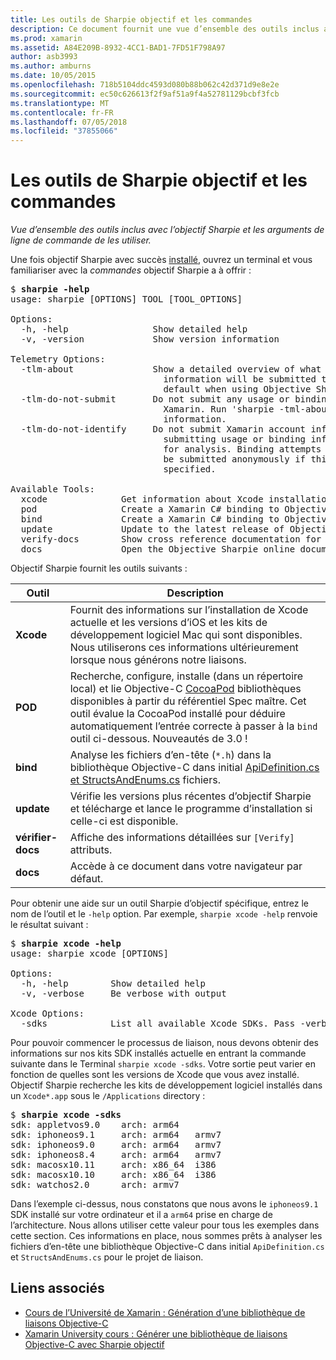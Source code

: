 ```yaml
---
title: Les outils de Sharpie objectif et les commandes
description: Ce document fournit une vue d’ensemble des outils inclus avec Sharpie d’objectif et les arguments de ligne de commande à utiliser avec eux.
ms.prod: xamarin
ms.assetid: A84E209B-8932-4CC1-BAD1-7FD51F798A97
author: asb3993
ms.author: amburns
ms.date: 10/05/2015
ms.openlocfilehash: 718b5104ddc4593d080b88b062c42d371d9e8e2e
ms.sourcegitcommit: ec50c626613f2f9af51a9f4a52781129bcbf3fcb
ms.translationtype: MT
ms.contentlocale: fr-FR
ms.lasthandoff: 07/05/2018
ms.locfileid: "37855066"
---
```

# <a name="objective-sharpie-tools--commands"></a>Les outils de Sharpie objectif et les commandes

_Vue d’ensemble des outils inclus avec l’objectif Sharpie et les arguments de ligne de commande de les utiliser._

<style type="text/css"> .Terminal-bleu {couleur : rgb(10,96,254) ;} .terminal-vert {color : rgb(12,156,26) ;} .terminal-magenta {color : rgb(152,12,103) ;} </style>


Une fois objectif Sharpie avec succès [installé](~/cross-platform/macios/binding/objective-sharpie/get-started.md), ouvrez un terminal et vous familiariser avec la <em>commandes</em> objectif Sharpie a à offrir :

<pre>$ <b>sharpie -help</b>
usage: sharpie [OPTIONS] TOOL [TOOL_OPTIONS]

Options:
  -h, -help                Show detailed help
  -v, -version             Show version information

Telemetry Options:
  -tlm-about               Show a detailed overview of what usage and binding
                             information will be submitted to Xamarin by
                             default when using Objective Sharpie.
  -tlm-do-not-submit       Do not submit any usage or binding information to
                             Xamarin. Run 'sharpie -tml-about' for more
                             information.
  -tlm-do-not-identify     Do not submit Xamarin account information when
                             submitting usage or binding information to Xamarin
                             for analysis. Binding attempts and usage data will
                             be submitted anonymously if this option is
                             specified.

Available Tools:
  xcode              Get information about Xcode installations and available SDKs.
  pod                Create a Xamarin C# binding to Objective-C CocoaPods
  bind               Create a Xamarin C# binding to Objective-C APIs
  update             Update to the latest release of Objective Sharpie
  verify-docs        Show cross reference documentation for [Verify] attributes
  docs               Open the Objective Sharpie online documentation</pre>

Objectif Sharpie fournit les outils suivants :

|Outil|Description|
|--- |--- |
|**Xcode**|Fournit des informations sur l’installation de Xcode actuelle et les versions d’iOS et les kits de développement logiciel Mac qui sont disponibles. Nous utiliserons ces informations ultérieurement lorsque nous générons notre liaisons.|
|**POD**|Recherche, configure, installe (dans un répertoire local) et lie Objective-C [CocoaPod](https://cocoapods.org/) bibliothèques disponibles à partir du référentiel Spec maître. Cet outil évalue la CocoaPod installé pour déduire automatiquement l’entrée correcte à passer à la `bind` outil ci-dessous. Nouveautés de 3.0 !|
|**bind**|Analyse les fichiers d’en-tête (`*.h`) dans la bibliothèque Objective-C dans initial [ApiDefinition.cs et StructsAndEnums.cs](~/cross-platform/macios/binding/objective-sharpie/platform/apidefinitions-structsandenums.md) fichiers.|
|**update**|Vérifie les versions plus récentes d’objectif Sharpie et télécharge et lance le programme d’installation si celle-ci est disponible.|
|**vérifier-docs**|Affiche des informations détaillées sur `[Verify]` attributs.|
|**docs**|Accède à ce document dans votre navigateur par défaut.|

Pour obtenir une aide sur un outil Sharpie d’objectif spécifique, entrez le nom de l’outil et le `-help` option. Par exemple, `sharpie xcode -help` renvoie le résultat suivant :

<pre>$ <b>sharpie xcode -help</b>
usage: sharpie xcode [OPTIONS]

Options:
  -h, -help        Show detailed help
  -v, -verbose     Be verbose with output

Xcode Options:
  -sdks            List all available Xcode SDKs. Pass -verbose for more details.</pre>

Pour pouvoir commencer le processus de liaison, nous devons obtenir des informations sur nos kits SDK installés actuelle en entrant la commande suivante dans le Terminal `sharpie xcode -sdks`. Votre sortie peut varier en fonction de quelles sont les versions de Xcode que vous avez installé. Objectif Sharpie recherche les kits de développement logiciel installés dans un `Xcode*.app` sous le `/Applications` directory :

<pre>$ <b>sharpie xcode -sdks</b>
<span class="terminal-blue">sdk:</span> appletvos9.0    <span class="terminal-green">arch:</span> arm64
<span class="terminal-blue">sdk:</span> iphoneos9.1     <span class="terminal-green">arch:</span> arm64   armv7
<span class="terminal-blue">sdk:</span> iphoneos9.0     <span class="terminal-green">arch:</span> arm64   armv7
<span class="terminal-blue">sdk:</span> iphoneos8.4     <span class="terminal-green">arch:</span> arm64   armv7
<span class="terminal-blue">sdk:</span> macosx10.11     <span class="terminal-green">arch:</span> x86_64  i386
<span class="terminal-blue">sdk:</span> macosx10.10     <span class="terminal-green">arch:</span> x86_64  i386
<span class="terminal-blue">sdk:</span> watchos2.0      <span class="terminal-green">arch:</span> armv7</pre>

Dans l’exemple ci-dessus, nous constatons que nous avons le `iphoneos9.1` SDK installé sur votre ordinateur et il a `arm64` prise en charge de l’architecture. Nous allons utiliser cette valeur pour tous les exemples dans cette section. Ces informations en place, nous sommes prêts à analyser les fichiers d’en-tête une bibliothèque Objective-C dans initial `ApiDefinition.cs` et `StructsAndEnums.cs` pour le projet de liaison.

## <a name="related-links"></a>Liens associés

- [Cours de l’Université de Xamarin : Génération d’une bibliothèque de liaisons Objective-C](https://university.xamarin.com/classes/track/all#building-an-objective-c-bindings-library)
- [Xamarin University cours : Générer une bibliothèque de liaisons Objective-C avec Sharpie objectif](https://university.xamarin.com/classes/track/all#build-an-objective-c-bindings-library-with-objective-sharpie)